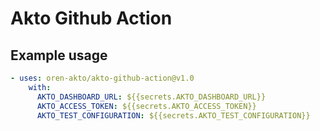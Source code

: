 # Akto Github Action

## Example usage

```yaml
- uses: oren-akto/akto-github-action@v1.0
    with:
      AKTO_DASHBOARD_URL: ${{secrets.AKTO_DASHBOARD_URL}}
      AKTO_ACCESS_TOKEN: ${{secrets.AKTO_ACCESS_TOKEN}}
      AKTO_TEST_CONFIGURATION: ${{secrets.AKTO_TEST_CONFIGURATION}}
```
